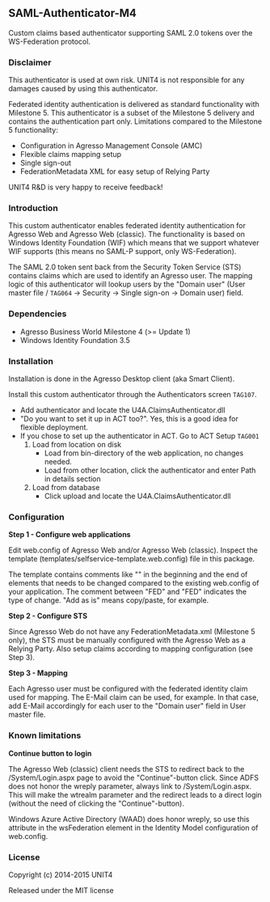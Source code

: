 SAML-Authenticator-M4
---------------------

Custom claims based authenticator supporting SAML 2.0 tokens over the WS-Federation protocol.

### Disclaimer

This authenticator is used at own risk. UNIT4 is not responsible for any damages caused by using 
this authenticator.

Federated identity authentication is delivered as standard functionality with Milestone 5. This 
authenticator is a subset of the Milestone 5 delivery and contains the authentication part
only. Limitations compared to the Milestone 5 functionality:

* Configuration in Agresso Management Console (AMC)
* Flexible claims mapping setup
* Single sign-out
* FederationMetadata XML for easy setup of Relying Party

UNIT4 R&D is very happy to receive feedback!

### Introduction

This custom authenticator enables federated identity authentication for Agresso Web
and Agresso Web (classic). The functionality is based on Windows Identity Foundation (WIF) 
which means that we support whatever WIF supports (this means no SAML-P support, only WS-Federation).

The SAML 2.0 token sent back from the Security Token Service (STS) contains claims which are used 
to identify an Agresso user. The mapping logic of this authenticator will lookup users by the 
"Domain user" (User master file / `TAG064` -> Security -> Single sign-on -> Domain user) field.

### Dependencies

* Agresso Business World Milestone 4 (>= Update 1)
* Windows Identity Foundation 3.5

### Installation

Installation is done in the Agresso Desktop client (aka Smart Client).

Install this custom authenticator through the Authenticators screen `TAG107`.
- Add authenticator and locate the U4A.ClaimsAuthenticator.dll
- "Do you want to set it up in ACT too?". Yes, this is a good idea for flexible deployment.
- If you chose to set up the authenticator in ACT. Go to ACT Setup `TAG001`
    1. Load from location on disk
        - Load from bin-directory of the web application, no changes needed.
        - Load from other location, click the authenticator and enter Path in details section
    2. Load from database
        - Click upload and locate the U4A.ClaimsAuthenticator.dll

### Configuration

**Step 1 - Configure web applications**

Edit web.config of Agresso Web and/or Agresso Web (classic). Inspect the template 
(templates/selfservice-template.web.config) file in this package.

The template contains comments like "<!-- FED add as is FED -->" in the beginning and the end of 
elements that needs to be changed compared to the existing web.config of your application. The 
comment between "FED" and "FED" indicates the type of change. "Add as is" means copy/paste, for
example.

**Step 2 - Configure STS**

Since Agresso Web do not have any FederationMetadata.xml (Milestone 5 only), the STS must be manually
configured with the Agresso Web as a Relying Party. Also setup claims according to mapping 
configuration (see Step 3).

**Step 3 - Mapping**

Each Agresso user must be configured with the federated identity claim used for mapping. The E-Mail
claim can be used, for example. In that case, add E-Mail accordingly for each user to the "Domain user" 
field in User master file.

### Known limitations

**Continue button to login**

The Agresso Web (classic) client needs the STS to redirect back to the /System/Login.aspx page to avoid the "Continue"-button 
click. Since ADFS does not honor the wreply parameter, always link to /System/Login.aspx. This will 
make the wtrealm parameter and the redirect leads to a direct login (without the need of clicking the "Continue"-button).

Windows Azure Active Directory (WAAD) does honor wreply, so use this attribute in the wsFederation element
in the Identity Model configuration of web.config.

### License

Copyright (c) 2014-2015 UNIT4

Released under the MIT license
